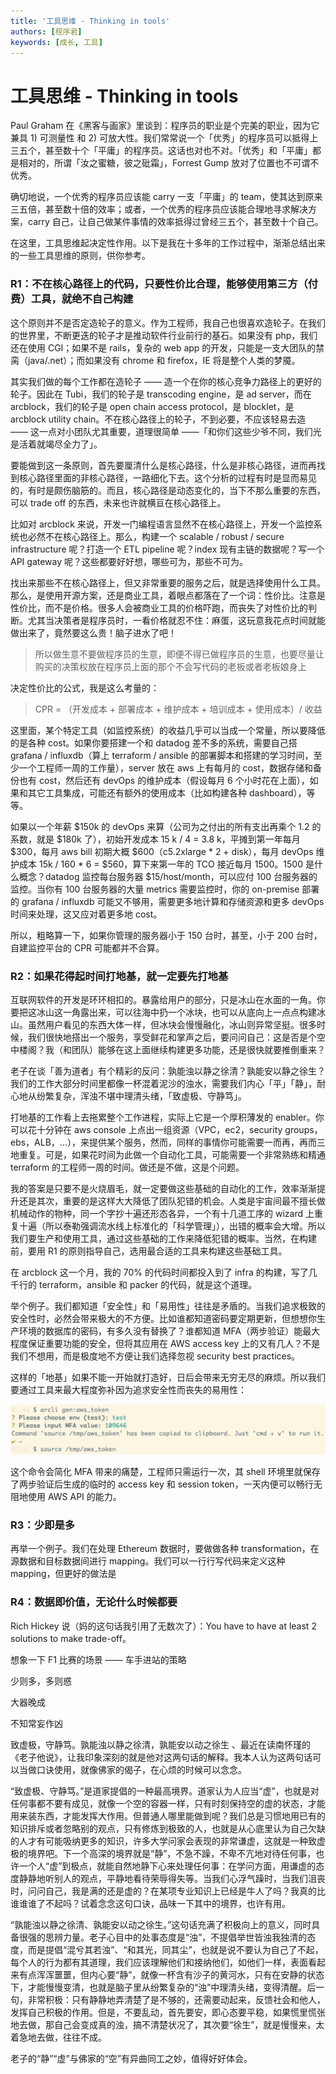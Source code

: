 ```yaml
---
title: '工具思维 - Thinking in tools'
authors: [程序君]
keywords: [成长, 工具]
---
```



# 工具思维 - Thinking in tools

Paul Graham 在《黑客与画家》里谈到：程序员的职业是个完美的职业，因为它兼具 1) 可测量性 和 2) 可放大性。我们常常说一个「优秀」的程序员可以抵得上三五个，甚至数十个「平庸」的程序员。这话也对也不对。「优秀」和「平庸」都是相对的，所谓「汝之蜜糖，彼之砒霜」，Forrest Gump 放对了位置也不可谓不优秀。

确切地说，一个优秀的程序员应该能 carry 一支「平庸」的 team，使其达到原来三五倍，甚至数十倍的效率；或者，一个优秀的程序员应该能合理地寻求解决方案，carry 自己，让自己做某件事情的效率抵得过曾经三五个，甚至数十个自己。

在这里，工具思维起决定性作用。以下是我在十多年的工作过程中，渐渐总结出来的一些工具思维的原则，供你参考。

### R1：不在核心路径上的代码，只要性价比合理，能够使用第三方（付费）工具，就绝不自己构建

这个原则并不是否定造轮子的意义。作为工程师，我自己也很喜欢造轮子。在我们的世界里，不断更迭的轮子才是推动软件行业前行的基石。如果没有 php，我们还在使用 CGI；如果不是 rails，复杂的 web app 的开发，只能是一支大团队的禁脔（java/.net）；而如果没有 chrome 和 firefox，IE 将是整个人类的梦魇。

其实我们做的每个工作都在造轮子 —— 造一个在你的核心竞争力路径上的更好的轮子。因此在 Tubi，我们的轮子是 transcoding engine，是 ad server，而在 arcblock，我们的轮子是 open chain access protocol，是 blocklet，是 arcblock utility chain。不在核心路径上的轮子，不到必要，不应该轻易去造 —— 这一点对小团队尤其重要，道理很简单 ——「和你们这些少爷不同，我们光是活着就竭尽全力了」。

要能做到这一条原则，首先要厘清什么是核心路径，什么是非核心路径，进而再找到核心路径里面的非核心路径，一路细化下去。这个分析的过程有时是显而易见的，有时是颇伤脑筋的。而且，核心路径是动态变化的，当下不那么重要的东西，可以 trade off 的东西，未来也许就横亘在核心路径上。

比如对 arcblock 来说，开发一门编程语言显然不在核心路径上，开发一个监控系统也必然不在核心路径上。那么，构建一个 scalable / robust / secure infrastructure 呢？打造一个 ETL pipeline 呢？index 现有主链的数据呢？写一个 API gateway 呢？这些都要好好想，哪些可为，那些不可为。

找出来那些不在核心路径上，但又非常重要的服务之后，就是选择使用什么工具。那么，是使用开源方案，还是商业工具，着眼点都落在了一个词：性价比。注意是性价比，而不是价格。很多人会被商业工具的价格吓跑，而丧失了对性价比的判断。尤其当决策者是程序员时，一看价格就忍不住：麻蛋，这玩意我花点时间就能做出来了，竟然要这么贵！脑子进水了吧！

> 所以做生意不要做程序员的生意，即便不得已做程序员的生意，也要尽量让购买的决策权放在程序员上面的那个不会写代码的老板或者老板娘身上

决定性价比的公式，我是这么考量的：

> CPR = （开发成本 + 部署成本 + 维护成本 + 培训成本 + 使用成本）/ 收益

这里面，某个特定工具（如监控系统）的收益几乎可以当成一个常量，所以要降低的是各种 cost。如果你要搭建一个和 datadog 差不多的系统，需要自己搭 grafana / influxdb（算上 terraform / ansible 的部署脚本和搭建的学习时间，至少一个工程师一周的工作量），server 放在 aws 上有每月的 cost，数据存储和备份也有 cost，然后还有 devOps 的维护成本（假设每月 6 个小时花在上面），如果和其它工具集成，可能还有额外的使用成本（比如构建各种 dashboard），等等。

如果以一个年薪 $150k 的 devOps 来算（公司为之付出的所有支出再乘个 1.2 的系数，就是 $180k 了），初始开发成本 15 k / 4 = 3.8 k，平摊到第一年每月 $300，每月 aws bill 初期大概 $600（c5.2xlarge * 2 + disk），每月 devOps 维护成本 15k / 160 * 6 = $560，算下来第一年的 TCO 接近每月 $1500。$1500 是什么概念？datadog 监控每台服务器 $15/host/month，可以应付 100 台服务器的监控。当你有 100 台服务器的大量 metrics 需要监控时，你的 on-premise 部署的 grafana / influxdb 可能又不够用，需要更多地计算和存储资源和更多 devOps 时间来处理，这又应对着更多地 cost。

所以，粗略算一下，如果你管理的服务器小于 150 台时，甚至，小于 200 台时，自建监控平台的 CPR 可能都并不合算。

### R2：如果花得起时间打地基，就一定要先打地基

互联网软件的开发是环环相扣的。暴露给用户的部分，只是冰山在水面的一角。你要把这冰山这一角露出来，可以往海中扔一个冰块，也可以从底向上一点点构建冰山。虽然用户看见的东西大体一样，但冰块会慢慢融化，冰山则异常坚挺。很多时候，我们很快地搭出一个服务，享受鲜花和掌声之后，要问问自己：这是否是个空中楼阁？我（和团队）能够在这上面继续构建更多功能，还是很快就要推倒重来？

老子在谈「善为道者」有个精彩的反问：孰能浊以静之徐清？孰能安以静之徐生？我们的工作大部分时间里都像一杯混着泥沙的浊水，需要我们内心「平」「静」，耐心地从纷繁复杂，浑浊不堪中理清头绪，「致虚极、守静笃」。

打地基的工作看上去拖累整个工作进程，实际上它是一个厚积薄发的 enabler。你可以花十分钟在 aws console 上点出一组资源（VPC，ec2，security groups，ebs，ALB，...），来提供某个服务，然而，同样的事情你可能需要一而再，再而三地重复。可是，如果花时间为此做一个自动化工具，可能需要一个非常熟练和精通 terraform 的工程师一周的时间。做还是不做，这是个问题。

我的答案是只要不是火烧眉毛，就一定要做这些基础的自动化的工作，效率渐渐提升还是其次，重要的是这样大大降低了团队犯错的机会。人类是宇宙间最不擅长做机械动作的物种，同一个字抄十遍还形态各异，一个有十几道工序的 wizard 上重复十遍（所以泰勒强调流水线上标准化的「科学管理」），出错的概率会大增。所以我们要生产和使用工具，通过这些基础的工作来降低犯错的概率。当然，在构建前，要用 R1 的原则指导自己，选用最合适的工具来构建这些基础工具。

在 arcblock 这一个月，我的 70% 的代码时间都投入到了 infra 的构建，写了几千行的 terraform，ansible 和 packer 的代码，就是这个道理。

举个例子。我们都知道「安全性」和「易用性」往往是矛盾的。当我们追求极致的安全性时，必然会带来极大的不方便。比如谁都知道密码要定期更新，但想想你生产环境的数据库的密码，有多久没有替换了？谁都知道 MFA（两步验证）能最大程度保证重要功能的安全，但将其应用在 AWS access key 上的又有几人？不是我们不想用，而是极度地不方便让我们选择忽视 security best practices。

这样的「地基」如果不能一开始就打造好，日后会带来无穷无尽的麻烦。所以我们要通过工具来最大程度弥补因为追求安全性而丧失的易用性：

![](assets/aws_2fa.jpg)

这个命令会简化 MFA 带来的痛楚，工程师只需运行一次，其 shell 环境里就保存了两步验证后生成的临时的 access key 和 session token，一天内便可以畅行无阻地使用 AWS API 的能力。

### R3：少即是多

再举一个例子。我们在处理 Ethereum 数据时，要做做各种 transformation，在源数据和目标数据间进行 mapping。我们可以一行行写代码来定义这种 mapping，但更好的做法是

### R4：数据即价值，无论什么时候都要

Rich Hickey 说（妈的这句话我引用了无数次了）：You have to have at least 2 solutions to make trade-off。

想象一下 F1 比赛的场景 —— 车手进站的策略

少则多，多则惑

大器晚成

不知常妄作凶

致虚极，守静笃。孰能浊以静之徐清，孰能安以动之徐生
、最近在读南怀瑾的《老子他说》，让我印象深刻的就是他对这两句话的解释。我本人认为这两句话可以当做口诀使用，就像佛家的偈子，在心烦的时候可以念念。

“致虚极、守静笃。”是道家提倡的一种最高境界。道家认为人应当“虚”，也就是对任何事都不要有成见，就像一个空的容器一样，只有时刻保持空的虚的状态，才能用来装东西，才能发挥大作用。但普通人哪里能做到呢？我们总是习惯地用已有的知识排斥或者忽略别的观点，只有修炼到极致的人，也就是从心底里认为自己欠缺的人才有可能吸纳更多的知识，许多大学问家会表现的非常谦虚，这就是一种致虚极的境界吧。下一个高深的境界就是“静”，不急不躁，不卑不亢地对待任何事，也许一个人“虚”到极点，就能自然地静下心来处理任何事：在学问方面，用谦虚的态度静静地听别人的观点，平静地看待荣辱得失等。当我们心浮气躁时，当我们沮丧时，问问自己，我是满的还是虚的？在某项专业知识上已经是牛人了吗？我真的比谁谁谁了不起吗？试着念念这句口诀，品味一下其中的境界，也许有用。

“孰能浊以静之徐清、孰能安以动之徐生。”这句话充满了积极向上的意义，同时具备很强的思辨力量。老子心目中的处事态度是“浊”，不提倡举世皆浊我独清的态度，而是提倡“混兮其若浊”、“和其光，同其尘”，也就是说不要认为自己了不起，每个人的行为都有其道理，我们应该理解他们和接纳他们，如他们一样，表面看起来有点浑浑噩噩，但内心要“静”，就像一杯含有沙子的黄河水，只有在安静的状态下，才能慢慢变清，也就是脑子里从纷繁复杂的“浊”中理清头绪，变得清醒。后一句，非常积极：只有静静地弄清楚了是不够的，还需要动起来，反馈社会和他人，发挥自己积极的作用。但是，不要乱动，首先要安，即心态要平稳，如果慌里慌张地去做，那自己会变成真的浊，搞不清楚状况了，其次要“徐生”，就是慢慢来，太着急地去做，往往不成。

老子的“静”“虚”与佛家的“空”有异曲同工之妙，值得好好体会。
